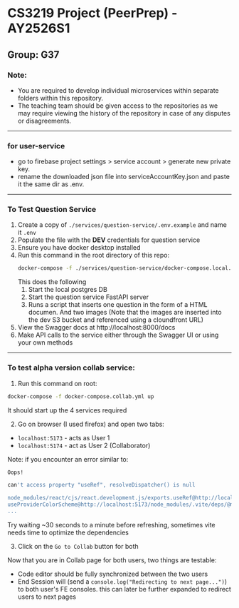 # CS3219 Project (PeerPrep) - AY2526S1
## Group: G37

### Note: 
- You are required to develop individual microservices within separate folders within this repository.
- The teaching team should be given access to the repositories as we may require viewing the history of the repository in case of any disputes or disagreements. 

<hr/>

### for user-service
- go to firebase project settings > service account > generate new private key.
- rename the downloaded json file into serviceAccountKey.json and paste it the same dir as .env.

---

### To Test Question Service
1. Create a copy of `./services/question-service/.env.example` and name it `.env`
1. Populate the file with the **DEV** credentials for question service
1. Ensure you have docker desktop installed
1. Run this command in the root directory of this repo:
    ```bash
    docker-compose -f ./services/question-service/docker-compose.local.yml up
    ```
    This does the following
    1. Start the local postgres DB
    2. Start the question service FastAPI server
    3. Runs a script that inserts one question in the form of a HTML documen. And two images (Note that the images are inserted into the dev S3 bucket and referenced using a cloundfront URL)
2. View the Swagger docs at http://localhost:8000/docs
3. Make API calls to the service either through the Swagger UI or using your own methods

---


### To test alpha version collab service:
1. Run this command on root:
```bash
docker-compose -f docker-compose.collab.yml up
```
It should start up the 4 services required

2. Go on browser (I used firefox) and open two tabs:
- `localhost:5173` - acts as User 1
- `localhost:5174` - act as User 2 (Collaborator)

Note: if you encounter an error similar to:
```bash
Oops!

can't access property "useRef", resolveDispatcher() is null

node_modules/react/cjs/react.development.js/exports.useRef@http://localhost:5173/node_modules/.vite/deps/chunk-2WHLTL63.js?v=c5ccc1d9:949:16
useProviderColorScheme@http://localhost:5173/node_modules/.vite/deps/@mantine_core.js?v=0d551787:3925:43
...
```
Try waiting ~30 seconds to a minute before refreshing, sometimes vite needs time to optimize the dependencies

3. Click on the `Go to Collab` button for both

Now that you are in Collab page for both users, two things are testable:
- Code editor should be fully synchronized between the two users
- End Session will (send a `console.log("Redirecting to next page...")`) to both user's FE consoles. this can later be further expanded to redirect users to next pages




